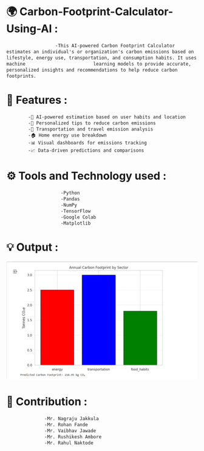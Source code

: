 # 🌍 Carbon-Footprint-Calculator-Using-AI :
                      -This AI-powered Carbon Footprint Calculator estimates an individual's or organization's carbon emissions based on lifestyle, energy use, transportation, and consumption habits. It uses machine                         learning models to provide accurate, personalized insights and recommendations to help reduce carbon footprints.

# 🚀 Features :
            -🧠 AI-powered estimation based on user habits and location
            -🌱 Personalized tips to reduce carbon emissions
            -🚗 Transportation and travel emission analysis
            -🏠 Home energy use breakdown
            -📊 Visual dashboards for emissions tracking
            -📈 Data-driven predictions and comparisons

# ⚙️ Tools and Technology used :
                        -Python
                        -Pandas
                        -NumPy
                        -TensorFlow
                        -Google Colab
                        -Matplotlib


# 💡 Output :
![carbon footprint screenshot](carbon-footprint.png)

# 🙌 Contribution :
                  -Mr. Nagraju Jakkula
                  -Mr. Rohan Fande
                  -Mr. Vaibhav Jawade
                  -Mr. Rushikesh Ambore
                  -Mr. Rahul Naktode

